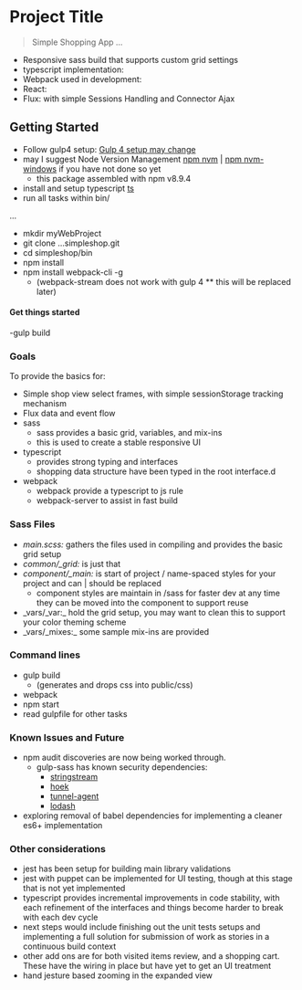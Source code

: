 # Project Title
> Simple Shopping App ...

* Responsive sass build that supports custom grid settings
* typescript implementation:  
* Webpack used in development:  
* React:  
* Flux: with simple Sessions Handling and Connector Ajax


## Getting Started
- Follow gulp4 setup: [Gulp 4 setup may change](https://www.npmjs.com/package/gulp4)
- may I suggest Node Version Management [npm nvm](https://github.com/creationix/nvm) | [npm nvm-windows](https://github.com/coreybutler/nvm-windows) if you have not done so yet
  - this package assembled with npm v8.9.4
- install and setup typescript [ts](https://www.npmjs.com/package/typescript)
- run all tasks within bin/

...
- mkdir myWebProject
- git clone ...simpleshop.git
- cd simpleshop/bin
- npm install
- npm install webpack-cli -g
  - (webpack-stream does not work with gulp 4 ** this will be replaced later)

#### Get things started
-gulp build

### Goals
To provide the basics for:
- Simple shop view select frames, with simple sessionStorage tracking mechanism
- Flux data and event flow
- sass
  - sass provides a basic grid, variables, and mix-ins
  - this is used to create a stable responsive UI
- typescript
  - provides strong typing and interfaces
  - shopping data structure have been typed in the root interface.d
- webpack
  - webpack provide a typescript to js rule
  - webpack-server to assist in fast build

### Sass Files
- _main.scss:_ gathers the files used in compiling and provides the basic grid setup
- _common/\_grid:_ is just that
- _component/\_main:_ is start of project / name-spaced styles for your project and can | should be replaced
  - component styles are maintain in /sass for faster dev at any time they can be moved into the component to support reuse
- _vars/\_var:\_ hold the grid setup, you may want to clean this to support your color theming scheme
- _vars/\_mixes:\_ some sample mix-ins are provided

### Command lines
  - gulp build
    - (generates and drops css into public/css)
  - webpack
  - npm start
  - read gulpfile for other tasks

### Known Issues and Future
  - npm audit discoveries are now being worked through.
    - gulp-sass has known security dependencies:
      - [stringstream](https://nodesecurity.io/advisories/664)
      - [hoek](https://nodesecurity.io/advisories/566)
      - [tunnel-agent](https://nodesecurity.io/advisories/598)
      - [lodash](https://nodesecurity.io/advisories/577)
  - exploring removal of babel dependencies for implementing a cleaner es6+ implementation

### Other considerations
  - jest has been setup for building main library validations
  - jest with puppet can be implemented for UI testing, though at this stage that is not yet implemented
  - typescript provides incremental improvements in code stability, with each refinement of the interfaces and things become harder to break with each dev cycle
  - next steps would include finishing out the unit tests setups and implementing a full solution for submission of work as stories in a continuous build context
  - other add ons are for both visited items review, and a shopping cart. These have the wiring in place but have yet to get an UI treatment
  - hand jesture based zooming in the expanded view
